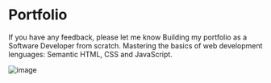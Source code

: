 # Portfolio

If you have any feedback, please let me know 
Building my portfolio as a Software Developer from scratch. Mastering the basics of web development lenguages: Semantic HTML, CSS and JavaScript.

![image](https://github.com/user-attachments/assets/bb5a99c2-3b73-4242-ac2a-27adcba779fe)




